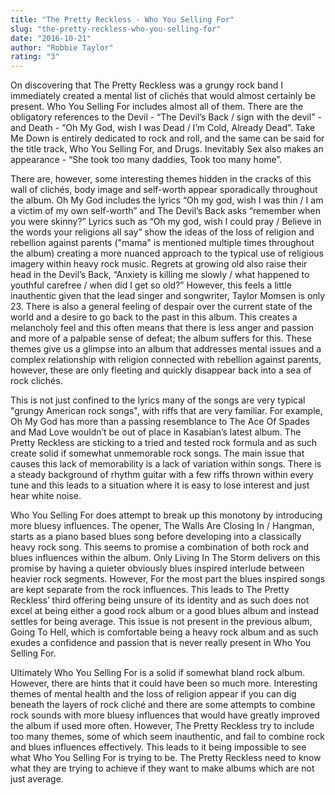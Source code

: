 ```yaml
---
title: "The Pretty Reckless - Who You Selling For"
slug: "the-pretty-reckless-who-you-selling-for"
date: "2016-10-21"
author: "Robbie Taylor"
rating: "3"
---
```


On discovering that The Pretty Reckless was a grungy rock band I immediately created a mental list of clichés that would almost certainly be present. Who You Selling For includes almost all of them. There are the obligatory references to the Devil - “The Devil’s Back / sign with the devil” - and Death - “Oh My God, wish I was Dead / I’m Cold, Already Dead”. Take Me Down is entirely dedicated to rock and roll, and the same can be said for the title track, Who You Selling For, and Drugs. Inevitably Sex also makes an appearance - “She took too many daddies, Took too many home”.

There are, however, some interesting themes hidden in the cracks of this wall of clichés, body image and self-worth appear sporadically throughout the album. Oh My God includes the lyrics “Oh my god, wish I was thin / I am a victim of my own self-worth” and The Devil’s Back asks “remember when you were skinny?” Lyrics such as “Oh my god, wish I could pray / Believe in the words your religions all say” show the ideas of the loss of religion and rebellion against parents ("mama" is mentioned multiple times throughout the album) creating a more nuanced approach to the typical use of religious imagery within heavy rock music. Regrets at growing old also raise their head in the Devil’s Back, “Anxiety is killing me slowly / what happened to youthful carefree / when did I get so old?” However, this feels a little inauthentic given that the lead singer and songwriter, Taylor Momsen is only 23. There is also a general feeling of despair over the current state of the world and a desire to go back to the past in this album. This creates a melancholy feel and this often means that there is less anger and passion and more of a palpable sense of defeat; the album suffers for this. These themes give us a glimpse into an album that addresses mental issues and a complex relationship with religion connected with rebellion against parents, however, these are only fleeting and quickly disappear back into a sea of rock clichés.

This is not just confined to the lyrics many of the songs are very typical "grungy American rock songs", with riffs that are very familiar. For example, Oh My God has more than a passing resemblance to The Ace Of Spades and Mad Love wouldn’t be out of place in Kasabian’s latest album. The Pretty Reckless are sticking to a tried and tested rock formula and as such create solid if somewhat unmemorable rock songs. The main issue that causes this lack of memorability is a lack of variation within songs. There is a steady background of rhythm guitar with a few riffs thrown within every tune and this leads to a situation where it is easy to lose interest and just hear white noise.

Who You Selling For does attempt to break up this monotony by introducing more bluesy influences. The opener, The Walls Are Closing In / Hangman, starts as a piano based blues song before developing into a classically heavy rock song. This seems to promise a combination of both rock and blues influences within the album. Only Living In The Storm delivers on this promise by having a quieter obviously blues inspired interlude between heavier rock segments. However, For the most part the blues inspired songs are kept separate from the rock influences. This leads to The Pretty Reckless’ third offering being unsure of its identity and as such does not excel at being either a good rock album or a good blues album and instead settles for being average. This issue is not present in the previous album, Going To Hell, which is comfortable being a heavy rock album and as such exudes a confidence and passion that is never really present in Who You Selling For.

Ultimately Who You Selling For is a solid if somewhat bland rock album. However, there are hints that it could have been so much more. Interesting themes of mental health and the loss of religion appear if you can dig beneath the layers of rock cliché and there are some attempts to combine rock sounds with more bluesy influences that would have greatly improved the album if used more often. However, The Pretty Reckless try to include too many themes, some of which seem inauthentic, and fail to combine rock and blues influences effectively. This leads to it being impossible to see what Who You Selling For is trying to be. The Pretty Reckless need to know what they are trying to achieve if they want to make albums which are not just average.
